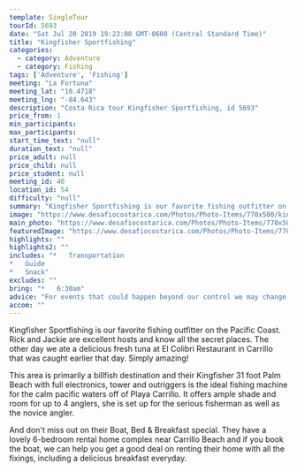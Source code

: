 ```yaml
---
template: SingleTour
tourId: 5693
date: "Sat Jul 20 2019 19:23:00 GMT-0600 (Central Standard Time)"
title: "Kingfisher Sportfishing"
categories: 
  - category: Adventure
  - category: Fishing
tags: ['Adventure', 'Fishing']
meeting: "La Fortuna"
meeting_lat: "10.4718"
meeting_lng: "-84.643"
description: "Costa Rica tour Kingfisher Sportfishing, id 5693"
price_from: 1
min_participants: 
max_participants: 
start_time_text: "null"
duration_text: "null"
price_adult: null
price_child: null
price_student: null
meeting_id: 40
location_id: 54
difficulty: "null"
summary: "Kingfisher Sportfishing is our favorite fishing outfitter on the Pacific Coast. Rick and Jackie are excellent hosts and know all the secret places."
image: "https://www.desafiocostarica.com/Photos/Photo-Items/770x500/kingfisher-sportfishing-1414620221.jpg"
main_photo: "https://www.desafiocostarica.com/Photos/Photo-Items/770x500/kingfisher-sportfishing-1414620221.jpg"
featuredImage: "https://www.desafiocostarica.com/Photos/Photo-Items/770x500/kingfisher-sportfishing-1414620221.jpg"
highlights: ""
highlights2: ""
includes: "*   Transportation
*   Guide
*   Snack"
excludes: ""
bring: "*   6:30am"
advice: "For events that could happen beyond our control we may change to a more-suitable tour with an equal or similar adventure-appeal or offer other tour options so you don't miss out on a fun day in Costa Rica. We reserve the right to cancel a trip due to unfavorable conditions & will only run a tour according to our policies. Full refund is given if (on rare occasion) no tour is run."
accom: ""
---
```

Kingfisher Sportfishing is our favorite fishing outfitter on the Pacific Coast. Rick and Jackie are excellent hosts and know all the secret places. The other day we ate a delicious fresh tuna at El Colibri Restaurant in Carrillo that was caught earlier that day. Simply amazing!

This area is primarily a billfish destination and their Kingfisher 31 foot Palm Beach with full electronics, tower and outriggers is the ideal fishing machine for the calm pacific waters off of Playa Carrillo. It offers ample shade and room for up to 4 anglers, she is set up for the serious fisherman as well as the novice angler.

And don't miss out on their Boat, Bed & Breakfast special. They have a lovely 6-bedroom rental home complex near Carrillo Beach and if you book the boat, we can help you get a good deal on renting their home with all the fixings, including a delicious breakfast everyday.